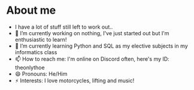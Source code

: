 # About me


- I have a lot of stuff still left to work out.. 
- 🔭 I’m currently working on nothing, I've just started out but I'm enthusiastic to learn!
- 🌱 I’m currently learning Python and SQL as my elective subjects in my informatics class
- 📫 How to reach me: I'm online on Discord often, here's my ID: theonlythoe
- 😄 Pronouns: He/Him
- ⚡ Interests: I love motorcycles, lifting and music!

